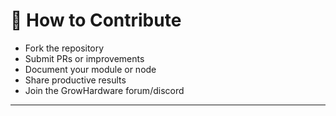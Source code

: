 # 🤝 How to Contribute

* Fork the repository
* Submit PRs or improvements
* Document your module or node
* Share productive results
* Join the GrowHardware forum/discord

---